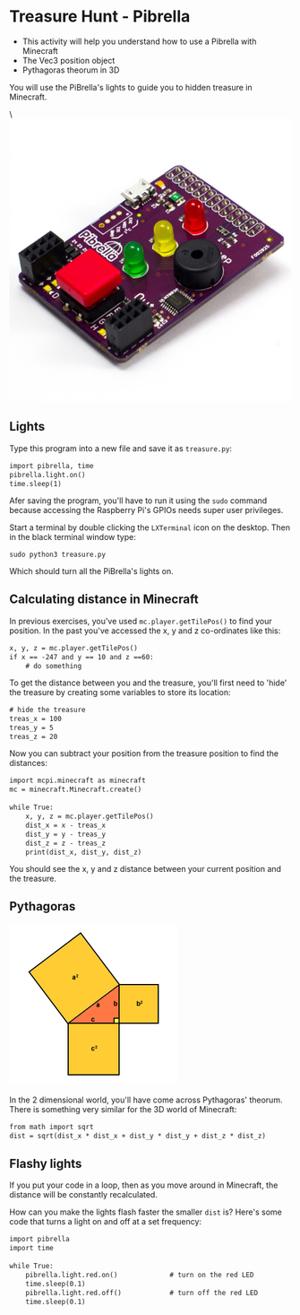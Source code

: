 # Treasure Hunt - Pibrella

* This activity will help you understand how to use a Pibrella with Minecraft
* The Vec3 position object
* Pythagoras theorum in 3D

You will use the PiBrella's lights to guide you to hidden treasure in Minecraft.

\ ![pibrella](pibrella.jpg)

## Lights

Type this program into a new file and save it as `treasure.py`:

~~~ { .python }
import pibrella, time
pibrella.light.on()
time.sleep(1)
~~~

Afer saving the program, you'll have to run it using the `sudo` command because
accessing the Raspberry Pi's GPIOs needs super user privileges. 

Start a terminal by double clicking the `LXTerminal` icon on the desktop.
Then in the black terminal window type:

    sudo python3 treasure.py

Which should turn all the PiBrella's lights on.

## Calculating distance in Minecraft

In previous exercises, you've used `mc.player.getTilePos()` to find your
position. In the past you've accessed the x, y and z co-ordinates like this:

    x, y, z = mc.player.getTilePos()
	if x == -247 and y == 10 and z ==60:
        # do something

To get the distance between you and the treasure, you'll first need to 'hide'
the treasure by creating some variables to store its location:

~~~ { .python }
# hide the treasure
treas_x = 100
treas_y = 5
treas_z = 20
~~~

Now you can subtract your position from the treasure position to find the
distances:

~~~ { .python }
import mcpi.minecraft as minecraft
mc = minecraft.Minecraft.create()

while True:
    x, y, z = mc.player.getTilePos()
    dist_x = x - treas_x
    dist_y = y - treas_y
    dist_z = z - treas_z
    print(dist_x, dist_y, dist_z)
~~~

You should see the x, y and z distance between your current position and the
treasure.

## Pythagoras

![pythag](pythag.png)

In the 2 dimensional world, you'll have come across Pythagoras' theorum. There
is something very similar for the 3D world of Minecraft:

    from math import sqrt
	dist = sqrt(dist_x * dist_x + dist_y * dist_y + dist_z * dist_z)

## Flashy lights

If you put your code in a loop, then as you move around in Minecraft, the
distance will be constantly recalculated.

How can you make the lights flash faster the smaller `dist` is? Here's some code
that turns a light on and off at a set frequency:

~~~ { .python }
import pibrella
import time

while True:
    pibrella.light.red.on()             # turn on the red LED
    time.sleep(0.1)
    pibrella.light.red.off()            # turn off the red LED
    time.sleep(0.1)
~~~
